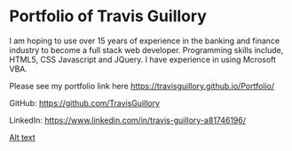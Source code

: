 # Portfolio of Travis Guillory

I am hoping to use over 15 years of experience in the banking and finance industry to become a full stack web developer. 
Programming skills include, HTML5, CSS Javascript and JQuery. I have experience in using Mcrosoft VBA. 

Please see my portfolio link here https://travisguillory.github.io/Portfolio/

GitHub: https://github.com/TravisGuillory

LinkedIn: https://www.linkedin.com/in/travis-guillory-a81746196/


[Alt text](https://github.com/TravisGuillory/PortfolioProject/blob/master/assets/img/portfolioScreen.png)







